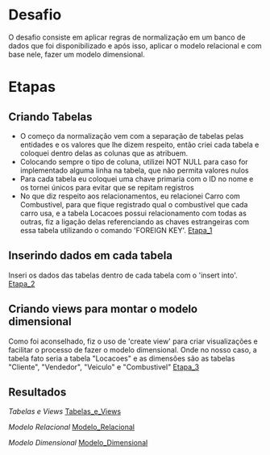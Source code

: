 # Desafio

O desafio consiste em aplicar regras de normalização em um banco de dados que foi disponibilizado e após isso, aplicar o modelo relacional e com base nele, fazer um modelo dimensional.

# Etapas

## Criando Tabelas
* O começo da normalização vem com a separação de tabelas pelas entidades e os valores que lhe dizem respeito, então criei cada tabela e coloquei dentro delas as colunas que as atribuem.
* Colocando sempre o tipo de coluna, utilizei NOT NULL para caso for implementado alguma linha na tabela, que não permita valores nulos
* Para cada tabela eu coloquei uma chave primaria com o ID no nome e os tornei únicos para evitar que se repitam registros
* No que diz respeito aos relacionamentos, eu relacionei Carro com Combustivel, para que fique registrado qual o combustível que cada carro usa, e a tabela Locacoes possui relacionamento com todas as outras, fiz a ligação delas referenciando as chaves estrangeiras com essa tabela utilizando o comando 'FOREIGN KEY'.
[Etapa_1](../Evidências/Etapa_1.png)


## Inserindo dados em cada tabela
Inseri os dados das tabelas dentro de cada tabela com o 'insert into'.
[Etapa_2](../Evidências/Etapa_2.png)

## Criando views para montar o modelo dimensional
Como foi aconselhado, fiz o uso de 'create view' para criar visualizações e facilitar o processo de fazer o modelo dimensional. Onde no nosso caso, a tabela fato seria a tabela "Locacoes" e as dimensões são as tabelas "Cliente", "Vendedor", "Veiculo" e "Combustivel"
[Etapa_3](../Evidências/Etapa_3.png)

## Resultados

*Tabelas e Views*
[Tabelas_e_Views](../Evidências/Tabelas.png)

*Modelo Relacional*
[Modelo_Relacional](./Modelo%20Relacional%20x%20Dimensional/Modelo%20Relacional.png)

*Modelo Dimensional*
[Modelo_Dimensional](./Modelo%20Relacional%20x%20Dimensional/Modelo%20Dimensional.png)

